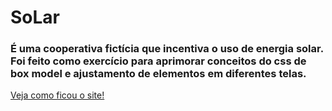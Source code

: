 # SoLar

### É uma cooperativa fictícia que incentiva o uso de energia solar. Foi feito como exercício para aprimorar conceitos do css de box model e ajustamento de elementos em diferentes telas.
[Veja como ficou o site!](https://dayanealrodrigues.github.io/SoLar/)
